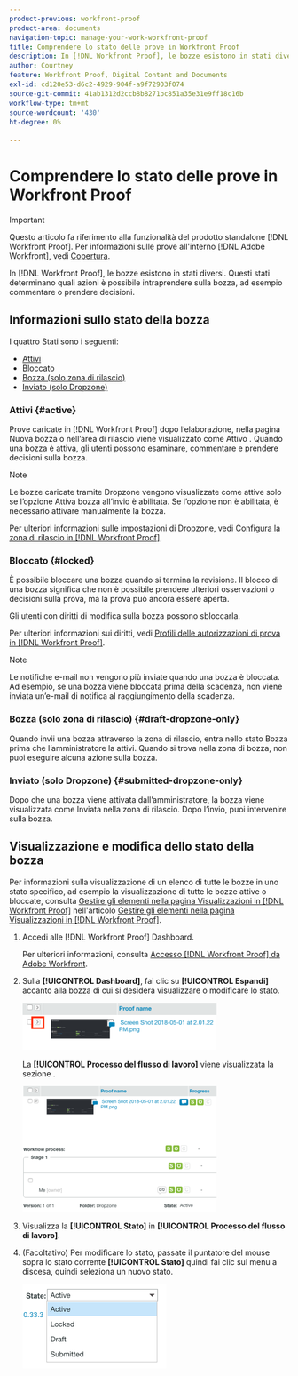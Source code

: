 ```yaml
---
product-previous: workfront-proof
product-area: documents
navigation-topic: manage-your-work-workfront-proof
title: Comprendere lo stato delle prove in Workfront Proof
description: In [!DNL Workfront Proof], le bozze esistono in stati diversi. Questi stati determinano quali azioni è possibile intraprendere sulla bozza, ad esempio commentare o prendere decisioni.
author: Courtney
feature: Workfront Proof, Digital Content and Documents
exl-id: cd120e53-d6c2-4929-904f-a9f72903f074
source-git-commit: 41ab1312d2ccb8b8271bc851a35e31e9ff18c16b
workflow-type: tm+mt
source-wordcount: '430'
ht-degree: 0%

---
```


# Comprendere lo stato delle prove in Workfront Proof

>[!IMPORTANT]
>
>Questo articolo fa riferimento alla funzionalità del prodotto standalone [!DNL Workfront Proof]. Per informazioni sulle prove all&#39;interno [!DNL Adobe Workfront], vedi [Copertura](../../../review-and-approve-work/proofing/proofing.md).

In [!DNL Workfront Proof], le bozze esistono in stati diversi. Questi stati determinano quali azioni è possibile intraprendere sulla bozza, ad esempio commentare o prendere decisioni.

## Informazioni sullo stato della bozza

I quattro Stati sono i seguenti:

* [Attivi](#active)
* [Bloccato](#locked)
* [Bozza (solo zona di rilascio)](#draft-dropzone-only)
* [Inviato (solo Dropzone)](#submitted-dropzone-only)

### Attivi {#active}

Prove caricate in [!DNL Workfront Proof] dopo l’elaborazione, nella pagina Nuova bozza o nell’area di rilascio viene visualizzato come Attivo . Quando una bozza è attiva, gli utenti possono esaminare, commentare e prendere decisioni sulla bozza.

>[!NOTE]
>
>Le bozze caricate tramite Dropzone vengono visualizzate come attive solo se l’opzione Attiva bozza all’invio è abilitata. Se l’opzione non è abilitata, è necessario attivare manualmente la bozza.

Per ulteriori informazioni sulle impostazioni di Dropzone, vedi [Configura la zona di rilascio in [!DNL Workfront Proof]](../../../workfront-proof/wp-acct-admin/account-settings/configure-dropzone-in-wp.md).

### Bloccato {#locked}

È possibile bloccare una bozza quando si termina la revisione. Il blocco di una bozza significa che non è possibile prendere ulteriori osservazioni o decisioni sulla prova, ma la prova può ancora essere aperta.

Gli utenti con diritti di modifica sulla bozza possono sbloccarla.

Per ulteriori informazioni sui diritti, vedi [Profili delle autorizzazioni di prova in [!DNL Workfront Proof]](../../../workfront-proof/wp-acct-admin/account-settings/proof-perm-profiles-in-wp.md).

>[!NOTE]
>
>Le notifiche e-mail non vengono più inviate quando una bozza è bloccata. Ad esempio, se una bozza viene bloccata prima della scadenza, non viene inviata un’e-mail di notifica al raggiungimento della scadenza.

### Bozza (solo zona di rilascio) {#draft-dropzone-only}

Quando invii una bozza attraverso la zona di rilascio, entra nello stato Bozza prima che l’amministratore la attivi. Quando si trova nella zona di bozza, non puoi eseguire alcuna azione sulla bozza.

### Inviato (solo Dropzone) {#submitted-dropzone-only}

Dopo che una bozza viene attivata dall’amministratore, la bozza viene visualizzata come Inviata nella zona di rilascio. Dopo l’invio, puoi intervenire sulla bozza.

## Visualizzazione e modifica dello stato della bozza

Per informazioni sulla visualizzazione di un elenco di tutte le bozze in uno stato specifico, ad esempio la visualizzazione di tutte le bozze attive o bloccate, consulta [Gestire gli elementi nella pagina Visualizzazioni in [!DNL Workfront Proof]](../../../workfront-proof/wp-work-proofsfiles/manage-your-work/manage-items-on-views-page.md) nell&#39;articolo [Gestire gli elementi nella pagina Visualizzazioni in [!DNL Workfront Proof]](../../../workfront-proof/wp-work-proofsfiles/manage-your-work/manage-items-on-views-page.md).

1. Accedi alle [!DNL Workfront Proof] Dashboard.

   Per ulteriori informazioni, consulta [Accesso [!DNL Workfront Proof] da Adobe Workfront](../../../review-and-approve-work/proofing/managing-proofs-within-workfront/access-wf-proof-in-workfront.md).

1. Sulla **[!UICONTROL Dashboard]**, fai clic su **[!UICONTROL Espandi]** accanto alla bozza di cui si desidera visualizzare o modificare lo stato.

   ![](assets/screen-shot-2018-05-02-at-11.31.29-am-350x85.png)

   La **[!UICONTROL Processo del flusso di lavoro]** viene visualizzata la sezione .

   ![](assets/screen-shot-2018-05-02-at-11.33.20-am-350x226.png)

1. Visualizza la **[!UICONTROL Stato]** in **[!UICONTROL Processo del flusso di lavoro]**.

1. (Facoltativo) Per modificare lo stato, passate il puntatore del mouse sopra lo stato corrente **[!UICONTROL Stato]** quindi fai clic sul menu a discesa, quindi seleziona un nuovo stato.

   ![](assets/screen-shot-2018-05-02-at-11.35.30-am.png)
